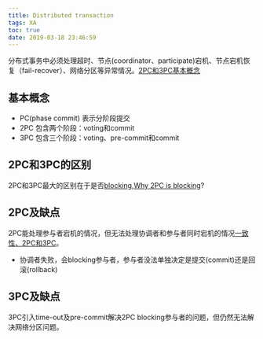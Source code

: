 ```yaml
---
title: Distributed transaction
tags: XA
toc: true
date: 2019-03-18 23:46:59
---
```

分布式事务中必须处理超时、节点(coordinator、participate)宕机、节点宕机恢复（fail-recover）、网络分区等异常情况。[2PC和3PC基本概念][1]

## 基本概念
* PC(phase commit) 表示分阶段提交
* 2PC 包含两个阶段：voting和commit
* 3PC 包含三个阶段：voting、pre-commit和commit

## 2PC和3PC的区别
   2PC和3PC最大的区别在于是否[blocking][2],[Why 2PC is blocking][4]?

## 2PC及缺点
   2PC能处理参与者宕机的情况，但无法处理协调者和参与者同时宕机的情况[一致性、2PC和3PC][3]。
* 协调者失败，会blocking参与者，参与者没法单独决定是提交(commit)还是回滚(rollback)

## 3PC及缺点
 3PC引入time-out及pre-commit解决2PC blocking参与者的问题，但仍然无法解决网络分区问题。



[1]: https://pdfs.semanticscholar.org/06e2/5c1f69155e53af51170c08687e1dcf272974.pdf "2PC和3PC的概念"
[2]: https://www.cs.purdue.edu/homes/bb/cs542-11Spr/week10_lecture2-Commit.ppt "Distributed RDBMS"
[3]: https://zhuanlan.zhihu.com/p/21994882 "一致性、2PC和3PC"
[4]: https://roxanageambasu.github.io/ds-class/assets/lectures/lecture16.pdf "Why 2PC is blocking"
